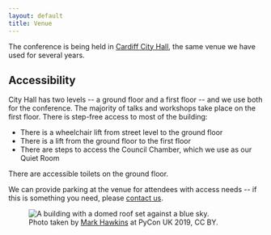 ```yaml
---
layout: default
title: Venue
---
```


The conference is being held in [Cardiff City Hall](https://www.cardiffcityhall.com/), the same venue we have used for several years.

## Accessibility

City Hall has two levels -- a ground floor and a first floor -- and we use both for the conference.
The majority of talks and workshops take place on the first floor.
There is step-free access to most of the building:

*   There is a wheelchair lift from street level to the ground floor
*   There is a lift from the ground floor to the first floor
*   There are steps to access the Council Chamber, which we use as our Quiet Room

There are accessible toilets on the ground floor.

We can provide parking at the venue for attendees with access needs -- if this is something you need, please [contact us](/contact/).

<figure>
  <img
    src="/images/cardiff_city_hall_1x.jpg"
    srcset="/images/cardiff_city_hall_1x.jpg 1x, /images/cardiff_city_hall_2x.jpg 2x"
    alt="A building with a domed roof set against a blue sky.">
  <figcaption>
    Photo taken by <a href="https://www.flickr.com/photos/184390836@N04/48731005602/in/album-72157710834766358/">Mark Hawkins</a> at PyCon UK 2019, CC BY.
  </figcaption>
</figure>
